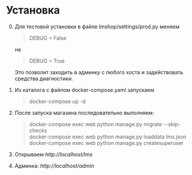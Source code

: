 Установка
=========
0. Для тестовой установки в файле lmshop/settings/prod.py меняем
	> DEBUG = False
	
	на
	
	> DEBUG = True
	
	Это позволит заходить в админку с любого хоста и задействовать средства диагностики.
1. Из каталога с файлом docker-compose.yaml запускаем
	> docker-compose up -d
2. После запуска магазина последовательно выполняем:
	> docker-compose exec web python manage.py migrate --skip-checks  
	> docker-compose exec web python manage.py loaddata lms.json  
	> docker-compose exec web python manage.py createsuperuser
3. Открываем _http://localhost/lms_
4. Админка: _http://localhost/admin_

